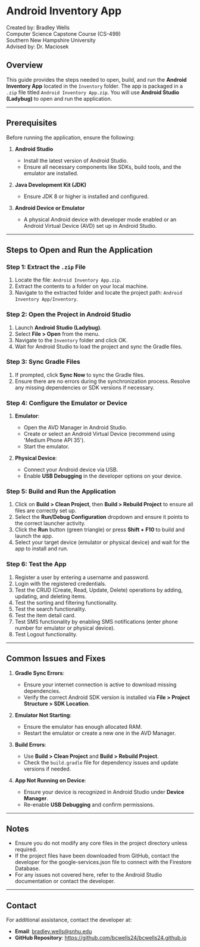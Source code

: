 # Android Inventory App
Created by: Bradley Wells   
Computer Science Capstone Course (CS-499)  
Southern New Hampshire University  
Advised by: Dr. Maciosek  

## Overview
This guide provides the steps needed to open, build, and run the **Android Inventory App** located 
in the `Inventory` folder. The app is packaged in a `.zip` file titled `Android Inventory App.zip`. 
You will use **Android Studio (Ladybug)** to open and run the application.

---

## Prerequisites
Before running the application, ensure the following:

1. **Android Studio**
    - Install the latest version of Android Studio.
    - Ensure all necessary components like SDKs, build tools, and the emulator are installed.

2. **Java Development Kit (JDK)**
    - Ensure JDK 8 or higher is installed and configured.

3. **Android Device or Emulator**
    - A physical Android device with developer mode enabled or an Android Virtual Device (AVD) set up in Android Studio.

---

## Steps to Open and Run the Application

### Step 1: Extract the `.zip` File
1. Locate the file: `Android Inventory App.zip`.
2. Extract the contents to a folder on your local machine.
3. Navigate to the extracted folder and locate the project path:
   `Android Inventory App/Inventory`.

### Step 2: Open the Project in Android Studio
1. Launch **Android Studio (Ladybug)**.
2. Select **File > Open** from the menu.
3. Navigate to the `Inventory` folder and click OK.
4. Wait for Android Studio to load the project and sync the Gradle files.

### Step 3: Sync Gradle Files
1. If prompted, click **Sync Now** to sync the Gradle files.
2. Ensure there are no errors during the synchronization process. Resolve any missing dependencies or SDK versions if necessary.

### Step 4: Configure the Emulator or Device
1. **Emulator**:
    - Open the AVD Manager in Android Studio.
    - Create or select an Android Virtual Device (recommend using 'Medium Phone API 35').
    - Start the emulator.

2. **Physical Device**:
    - Connect your Android device via USB.
    - Enable **USB Debugging** in the developer options on your device.

### Step 5: Build and Run the Application
1. Click on **Build > Clean Project**, then **Build > Rebuild Project** to ensure all files are correctly set up.
2. Select the **Run/Debug Configuration** dropdown and ensure it points to the correct launcher activity.
3. Click the **Run** button (green triangle) or press **Shift + F10** to build and launch the app.
4. Select your target device (emulator or physical device) and wait for the app to install and run.

### Step 6: Test the App
1. Register a user by entering a username and password.
2. Login with the registered credentials.
3. Test the CRUD (Create, Read, Update, Delete) operations by adding, updating, and deleting items.
4. Test the sorting and filtering functionality.
5. Test the search functionality.
6. Test the item detail card.
7. Test SMS functionality by enabling SMS notifications (enter phone number for emulator or physical device).
8. Test Logout functionality.

---

## Common Issues and Fixes

1. **Gradle Sync Errors**:
    - Ensure your internet connection is active to download missing dependencies.
    - Verify the correct Android SDK version is installed via **File > Project Structure > SDK Location**.

2. **Emulator Not Starting**:
    - Ensure the emulator has enough allocated RAM.
    - Restart the emulator or create a new one in the AVD Manager.

3. **Build Errors**:
    - Use **Build > Clean Project** and **Build > Rebuild Project**.
    - Check the `build.gradle` file for dependency issues and update versions if needed.

4. **App Not Running on Device**:
    - Ensure your device is recognized in Android Studio under **Device Manager**.
    - Re-enable **USB Debugging** and confirm permissions.

---

## Notes
- Ensure you do not modify any core files in the project directory unless required.
- If the project files have been downloaded from GitHub, contact the developer for the google-services.json file to connect with the Firestore Database.
- For any issues not covered here, refer to the Android Studio documentation or contact the developer.

---

## Contact
For additional assistance, contact the developer at:
- **Email**: bradley.wells@snhu.edu
- **GitHub Repository**: https://github.com/bcwells24/bcwells24.github.io

